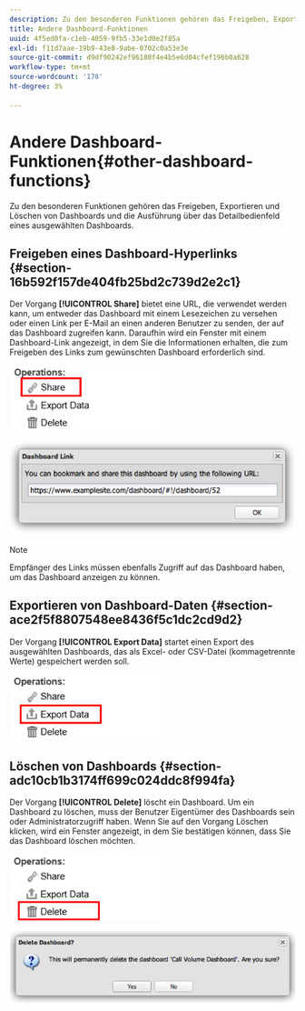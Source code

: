 ```yaml
---
description: Zu den besonderen Funktionen gehören das Freigeben, Exportieren und Löschen von Dashboards und die Ausführung über das Detailbedienfeld eines ausgewählten Dashboards.
title: Andere Dashboard-Funktionen
uuid: 4f5ed0fa-c1eb-4059-9fb5-33e1d0e2f85a
exl-id: f11d7aae-19b9-43e8-9abe-0702c0a53e3e
source-git-commit: d9df90242ef96188f4e4b5e6d04cfef196b0a628
workflow-type: tm+mt
source-wordcount: '178'
ht-degree: 3%

---
```


# Andere Dashboard-Funktionen{#other-dashboard-functions}

Zu den besonderen Funktionen gehören das Freigeben, Exportieren und Löschen von Dashboards und die Ausführung über das Detailbedienfeld eines ausgewählten Dashboards.

## Freigeben eines Dashboard-Hyperlinks {#section-16b592f157de404fb25bd2c739d2e2c1}

Der Vorgang **[!UICONTROL Share]** bietet eine URL, die verwendet werden kann, um entweder das Dashboard mit einem Lesezeichen zu versehen oder einen Link per E-Mail an einen anderen Benutzer zu senden, der auf das Dashboard zugreifen kann. Daraufhin wird ein Fenster mit einem Dashboard-Link angezeigt, in dem Sie die Informationen erhalten, die zum Freigeben des Links zum gewünschten Dashboard erforderlich sind.

![](assets/share.png)

![](assets/dashboard_link.png)

>[!NOTE]
>
>Empfänger des Links müssen ebenfalls Zugriff auf das Dashboard haben, um das Dashboard anzeigen zu können.

## Exportieren von Dashboard-Daten {#section-ace2f5f8807548ee8436f5c1dc2cd9d2}

Der Vorgang **[!UICONTROL Export Data]** startet einen Export des ausgewählten Dashboards, das als Excel- oder CSV-Datei (kommagetrennte Werte) gespeichert werden soll.

![](assets/export_data.png)

## Löschen von Dashboards {#section-adc10cb1b3174ff699c024ddc8f994fa}

Der Vorgang **[!UICONTROL Delete]** löscht ein Dashboard. Um ein Dashboard zu löschen, muss der Benutzer Eigentümer des Dashboards sein oder Administratorzugriff haben. Wenn Sie auf den Vorgang Löschen klicken, wird ein Fenster angezeigt, in dem Sie bestätigen können, dass Sie das Dashboard löschen möchten.

![](assets/delete.png)

![](assets/delete2.png)
